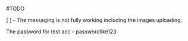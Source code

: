 #TODO

[ ] - The messaging is not fully working including the images uploading.

The password for test acc - passwordlike123